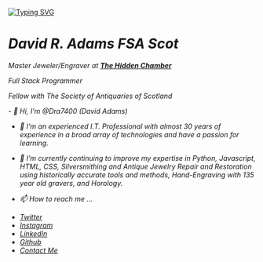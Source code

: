 [![Typing SVG](https://readme-typing-svg.herokuapp.com?size=35&width=800&lines=Hello+World!+My+name+is+David+Adams+++;I+enjoy+learning+new+things)](https://git.io/typing-svg)
        <i/>
      </td>
      <td>
        <h1>David R. Adams FSA Scot</h1>
        <p>
          <em>Master Jeweler/Engraver at
            <strong>
              <a href="https://www.hiddenchamber.net/">The Hidden Chamber</a>
            </strong>
          </em>
        </p>
        <p>Full Stack Programmer</p>
        <p>Fellow with The Society of Antiquaries of Scotland</p>
      </td>
    </tr>
  </table>
- 👋 Hi, I’m @Dra7400 (David Adams)

- 👀 I’m an experienced I.T. Professional with almost 30 years of experience in a broad array of technologies and have a passion for learning.

- 🌱 I’m currently continuing to improve my expertise in Python, Javascript, HTML, CSS, Silversmithing and Antique Jewelry Repair and Restoration using historically accurate tools and methods, Hand-Engraving with 135 year old gravers, and Horology. 

- 📫 How to reach me ...

					
<ul class="icons">
	<li><a href="https://twitter.com/dra7400" title="fa-twitter"><src="images/twitter.svg"> Twitter</a></li>
	<li><a href="https://www.instagram.com/thcthehiddenchamber/" title="fa-instagram"><src="images/instagram.svg"> Instagram</a></li>
	<li><a href="https://www.linkedin.com/in/david-adams-8b22529/" title="fa-linkedin"><src="images/linkedin.svg"> LinkedIn</a></li>
	<li><a href="https://github.com/Dra7400" title="fa-github"><src="images/github.svg"> Github</a></li>
	<li><a href="https://dra7400.github.io/cv/contact-me.html" titlw="contact"><src="images/envelope.svg"> Contact Me</a></li>
</ul>
					

<!---
Dra7400/Dra7400 is a ✨ special ✨ repository because its `README.md` (this file) appears on your GitHub profile.
You can click the Preview link to take a look at your changes.
--->
